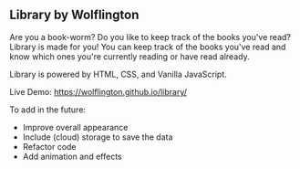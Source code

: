 Library by Wolflington
---------

Are you a book-worm? Do you like to keep track of the books you've read? Library is made for you! You can keep track of the books you've read and know which ones you're currently reading or have read already.

Library is powered by HTML, CSS, and Vanilla JavaScript.

Live Demo: https://wolflington.github.io/library/

To add in the future:
- Improve overall appearance
- Include (cloud) storage to save the data
- Refactor code
- Add animation and effects

